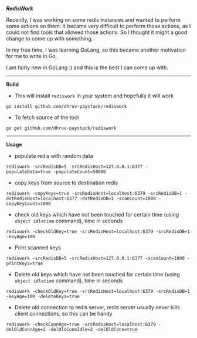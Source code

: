***RedisWork***

Recently, I was working on some redis instances and wanted to perform some actions on them. It became very difficult to perform those actions, as I could not find tools that allowed those actions. So I thought it might a good change to come up with something.

In my free time, I was learning GoLang, so this became another motivation for me to write in Go.

I am fairly new in GoLang :) and this is the best I can come up with.

---

****Build****

- This will install `rediswork` in your system and hopefully it will work

`go install github.com/dhruv-paystack/rediswork`

- To fetch source of the tool

`go get github.com/dhruv-paystack/rediswork`

---

****Usage****

- populate redis with random data

`rediswork -srcRedisDB=5 -srcRedisHost=127.0.0.1:6377 -populateData=true -populateCount=50000`

- copy keys from source to destination redis

`rediswork -copyKeys=true -srcRedisHost=localhost:6379 -srcRedisDB=1 -dstRedisHost=localhost:6377 -dstRedisDB=1 -scanCount=1000 -copyKeyCount=1000`

- check old keys which have not been touched for certain time (using `object idletime` command), time in seconds

`rediswork -checkOldKey=true -srcRedisHost=localhost:6379 -srcRedisDB=1 -keyAge=100`

- Print scanned keys

`rediswork -srcRedisDB=5 -srcRedisHost=127.0.0.1:6377 -scanCount=1000 -printKeys=true`

- Delete old keys which have not been touched for certain time (using `object idletime` command), time in seconds

`rediswork -checkOldKey=true -srcRedisHost=localhost:6379 -srcRedisDB=1 -keyAge=100 -deleteKeys=true`

- Delete old connection to redis server, redis server usually never kills client connections, so this can be handy

`rediswork -checkConnAge=true -srcRedisHost=localhost:6379 -delOldConnAge=2 -delOldConnIdle=2 -delOldConn=true`
